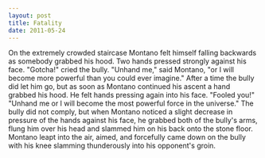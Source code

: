 ```yaml
---
layout: post
title: Fatality
date: 2011-05-24
---
```

On the extremely crowded staircase Montano felt himself falling backwards
      as somebody grabbed his hood. Two hands pressed strongly against his face.    "Gotcha!" cried the bully.    "Unhand me," said Montano, "or I will
      become more powerful than you could ever imagine."    After a time the
      bully did let him go, but as soon as Montano continued his ascent a hand grabbed his hood. He
      felt hands pressing again into his face.    "Fooled you!"    "Unhand me or I will become the most powerful force in the universe."    The bully did not comply, but when Montano noticed a slight decrease in
      pressure of the hands against his face, he grabbed both of the bully's arms, flung him over
      his head and slammed him on his back onto the stone floor. Montano leapt into the air, aimed,
      and forcefully came down on the bully with his knee slamming thunderously into his opponent's
      groin.